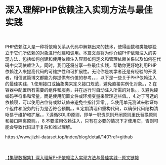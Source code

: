 <h1>深入理解PHP依赖注入实现方法与最佳实践</h1><br /><p>PHP依赖注入是一种将依赖关系从代码中解耦出来的技术，使得函数和类能够独立于它们所依赖的对象进行创建和调用。本篇文章将为你介绍PHP依赖注入的实现方法，包括如何创建和使用依赖注入容器如何定义和管理依赖关系以及如何在代码中实现依赖注入。同时，我们还将分享一些最佳实践，帮助你更好地利用PHP依赖注入来提高代码的可维护性和可扩展性。无论你是初学者还是有经验的开发者，相信这篇博文都能为你提供有价值的参考。，，以下是一些关于PHP依赖注入的最佳实践，1.使用接口或抽象类来定义接口规范，避免直接实例化对象。，2.在容器中配置所有需要的组件和服务，并在运行时自动注入所需的对象。，3.避免硬编码字符串和常量，而是使用配置文件或环境变量来管理这些值。，4.对于可选的依赖项，可以使用占位符或默认值来避免空指针异常。，5.使用单元测试来验证每个组件和服务的行为是否符合预期。，6.定期清理和重构代码，以确保代码结构清晰易于维护和扩展。，7.遵循SOLID原则，即单一职责原则开闭原则里氏替换原则和接口隔离原则。，8.不要滥用依赖注入，只有在必要的情况下才使用它，否则可能会导致代码过于复杂和难以理解。</p><p>https://www.jizhi-dataset.top/index/blog/detail/140?ref=github</p><br /><br /><a href="https://www.jizhi-dataset.top/index/blog/detail/140?ref=github" target="_blank">【集智数据集】深入理解PHP依赖注入实现方法与最佳实践--原文链接</a>